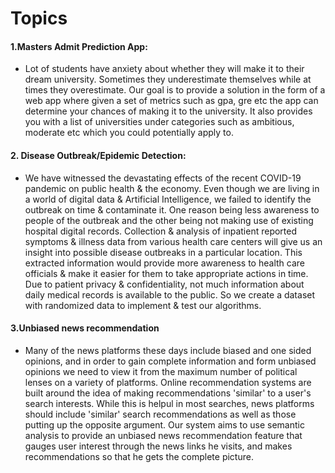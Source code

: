 Topics
=============

#### 1.Masters Admit Prediction App:
 -  Lot of students have anxiety about whether they will make it to their dream university. Sometimes they underestimate themselves while at times they overestimate. Our goal is to provide a solution in the form of a web app where given a set of metrics such as gpa, gre etc the app can determine your chances of making it to the university. It also provides you with a list of universities under categories such as ambitious, moderate etc which you could potentially apply to.
 
#### 2. Disease Outbreak/Epidemic Detection:
-   We have witnessed the devastating effects of the recent COVID-19 pandemic on public health & the economy. Even though we are living in a world of digital data & Artificial Intelligence, we failed to identify the outbreak on time & contaminate it. One reason being less awareness to people of the outbreak and the other being not making use of existing hospital digital records. Collection & analysis of inpatient reported symptoms & illness data from various health care centers will give us an insight into possible disease outbreaks in a particular location. This extracted information would provide more awareness to health care officials & make it easier for them to take appropriate actions in time. Due to patient privacy & confidentiality, not much information about daily medical records is available to the public. So we create a dataset with randomized data to implement & test our algorithms.
	
#### 3.Unbiased news recommendation  
  - Many of the news platforms these days include biased and one sided opinions, and in order to gain complete information and form unbiased opinions we need to view it from the maximum number of political lenses on a variety of platforms. Online recommendation systems are built around the idea of making recommendations 'similar' to a user's search interests. While this is helpul in most searches, news platforms should include 'similar' search recommendations as well as those putting up the opposite argument.
Our system aims to use semantic analysis to provide an unbiased news recommendation feature that gauges user interest through the news links he visits, and makes recommendations so that he gets the complete picture. 



